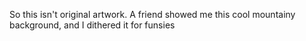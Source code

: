 So this isn't original artwork. A friend showed me this cool mountainy background, and I dithered it for funsies
